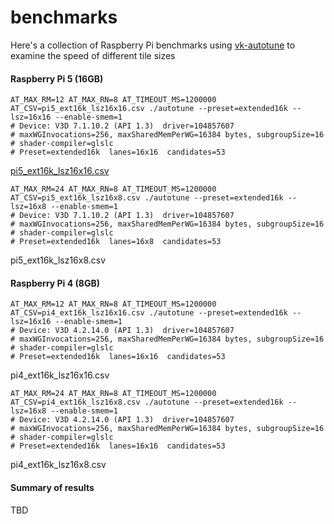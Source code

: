 # benchmarks
Here's a collection of Raspberry Pi benchmarks using [vk-autotune](../vk-autotune) to examine the speed of different tile sizes

#### Raspberry Pi 5 (16GB)
```shell
AT_MAX_RM=12 AT_MAX_RN=8 AT_TIMEOUT_MS=1200000 AT_CSV=pi5_ext16k_lsz16x16.csv ./autotune --preset=extended16k --lsz=16x16 --enable-smem=1
# Device: V3D 7.1.10.2 (API 1.3)  driver=104857607
# maxWGInvocations=256, maxSharedMemPerWG=16384 bytes, subgroupSize=16
# shader-compiler=glslc
# Preset=extended16k  lanes=16x16  candidates=53
```
[pi5_ext16k_lsz16x16.csv](pi5_ext16k_lsz16x16.csv)

```shell
AT_MAX_RM=24 AT_MAX_RN=8 AT_TIMEOUT_MS=1200000 AT_CSV=pi5_ext16k_lsz16x8.csv ./autotune --preset=extended16k --lsz=16x8 --enable-smem=1
# Device: V3D 7.1.10.2 (API 1.3)  driver=104857607
# maxWGInvocations=256, maxSharedMemPerWG=16384 bytes, subgroupSize=16
# shader-compiler=glslc
# Preset=extended16k  lanes=16x8  candidates=53
```
pi5_ext16k_lsz16x8.csv

#### Raspberry Pi 4 (8GB)
```shell
AT_MAX_RM=12 AT_MAX_RN=8 AT_TIMEOUT_MS=1200000 AT_CSV=pi4_ext16k_lsz16x16.csv ./autotune --preset=extended16k --lsz=16x16 --enable-smem=1
# Device: V3D 4.2.14.0 (API 1.3)  driver=104857607
# maxWGInvocations=256, maxSharedMemPerWG=16384 bytes, subgroupSize=16
# shader-compiler=glslc
# Preset=extended16k  lanes=16x16  candidates=53
```
pi4_ext16k_lsz16x16.csv

```shell
AT_MAX_RM=24 AT_MAX_RN=8 AT_TIMEOUT_MS=1200000 AT_CSV=pi4_ext16k_lsz16x8.csv ./autotune --preset=extended16k --lsz=16x8 --enable-smem=1
# Device: V3D 4.2.14.0 (API 1.3)  driver=104857607
# maxWGInvocations=256, maxSharedMemPerWG=16384 bytes, subgroupSize=16
# shader-compiler=glslc
# Preset=extended16k  lanes=16x16  candidates=53
```
pi4_ext16k_lsz16x8.csv

#### Summary of results
TBD
